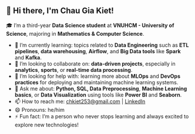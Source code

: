 ## 👋 Hi there, I'm Chau Gia Kiet!

🎓 I’m a third-year **Data Science student** at **VNUHCM - University of Science**, majoring in **Mathematics & Computer Science**.

- 🌱 I’m currently learning: topics related to **Data Engineering** such as **ETL pipelines**, **data warehousing**, **Airflow**, and **Big Data tools** like **Spark** and **Kafka**.
- 👯 I’m looking to collaborate on: **data-driven projects**, especially in **analytics**, **sports**, or **real-time data processing**.
- 🤔 I’m looking for help with: learning more about **MLOps** and **DevOps practices** for deploying and maintaining machine learning systems.
- 💬 Ask me about: **Python, SQL, Data Preprocessing**, **Machine Learning basics**, or **Data Visualization** using tools like **Power BI** and **Seaborn**.
- 📫 How to reach me: [chkiet253@gmail.com](mailto:chkiet253@gmail.com) | [LinkedIn](https://www.linkedin.com/in/kiet-chau-8b889931a/)
- 😄 Pronouns: he/him
- ⚡ Fun fact: I’m a person who never stops learning and always excited to explore new technologies!


<!--
**lawrence253/lawrence253** is a ✨ _special_ ✨ repository because its `README.md` (this file) appears on your GitHub profile.

Here are some ideas to get you started:

- 🔭 I’m currently working on ...
- 🌱 I’m currently learning ...
- 👯 I’m looking to collaborate on ...
- 🤔 I’m looking for help with ...
- 💬 Ask me about ...
- 📫 How to reach me: ...
- 😄 Pronouns: ...
- ⚡ Fun fact: ...
-->
